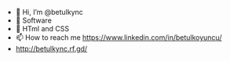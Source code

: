 - 👋 Hi, I’m @betulkync
- 👀 Software
- 🌱 HTml and CSS
- 📫 How to reach me https://www.linkedin.com/in/betulkoyuncu/
- http://betulkync.rf.gd/
